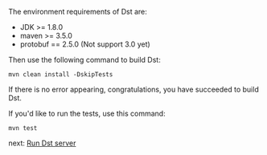 
The environment requirements of Dst are:

- JDK >= 1.8.0
- maven >= 3.5.0
- protobuf == 2.5.0 (Not support 3.0 yet)

Then use the following command to build Dst:
```shell
mvn clean install -DskipTests
```

If there is no error appearing, congratulations, you have succeeded to build Dst.

If you'd like to run the tests, use this command:
```shell
mvn test
```

next: [Run Dst server](https://dst-project.github.io/dst/run_dst_server)
